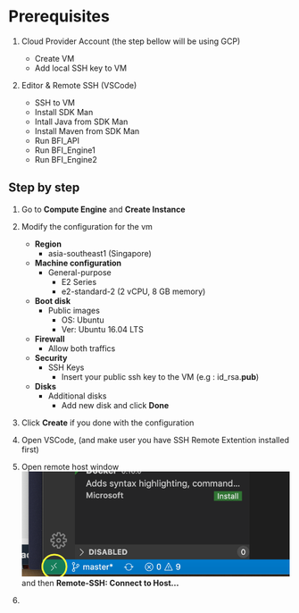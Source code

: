 # Prerequisites

1. Cloud Provider Account (the step bellow will be using GCP)
    - Create VM
    - Add local SSH key to VM

2. Editor & Remote SSH (VSCode)
    - SSH to VM
    - Install SDK Man
    - Intall Java from SDK Man
    - Install Maven from SDK Man
    - Run BFI_API
    - Run BFI_Engine1
    - Run BFI_Engine2

## Step by step

1. Go to **Compute Engine** and **Create Instance**

2. Modify the configuration for the vm
    - **Region**
        - asia-southeast1 (Singapore)
    - **Machine configuration**
        - General-purpose
            - E2 Series
            - e2-standard-2 (2 vCPU, 8 GB memory)
    - **Boot disk**
        - Public images
            - OS: Ubuntu
            - Ver: Ubuntu 16.04 LTS
    - **Firewall**
        - Allow both traffics
    - **Security**
        - SSH Keys
            - Insert your public ssh key to the VM (e.g : id_rsa.**pub**)
    - **Disks**
        - Additional disks
            - Add new disk and click **Done**

3. Click **Create** if you done with the configuration

4. Open VSCode, (and make user you have SSH Remote Extention installed first)

5. Open remote host window
![alt](./images/remote_host_icon.png)
    and then **Remote-SSH: Connect to Host...**

6. 